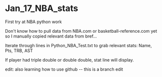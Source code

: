 # Jan_17_NBA_stats
First try at NBA python work

Don't know how to pull data from NBA.com or basketball-reference.com yet so I manually copied relevant data from bref...


Iterate through lines in Python_NBA_Test.txt to grab relevant stats: Name, Pts, TRB, AST

If player had triple double or double double, stat line will display.


edit: also learning how to use github -- this is a branch edit
